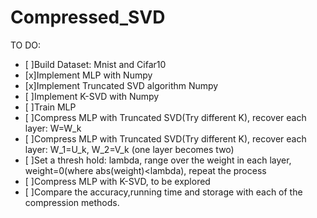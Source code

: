 # Compressed_SVD
TO DO:  
   - [ ]Build Dataset: Mnist and Cifar10  
   - [x]Implement MLP with Numpy  
   - [x]Implement Truncated SVD algorithm Numpy  
   - [ ]Implement K-SVD with Numpy  
   - [ ]Train MLP  
   - [ ]Compress MLP with Truncated SVD(Try different K), recover each layer: W=W_k  
   - [ ]Compress MLP with Truncated SVD(Try different K), recover each layer: W_1=U_k, W_2=V_k (one layer becomes two)  
   - [ ]Set a thresh hold: lambda, range over the weight in each layer, weight=0(where abs(weight)<lambda), repeat the process  
   - [ ]Compress MLP with K-SVD, to be explored  
   - [ ]Compare the accuracy,running time and storage with each of the compression methods.  
